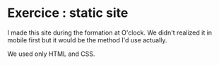 # Exercice : static site
I made this site during the formation at O'clock. We didn't realized it in mobile first but it would be the method I'd use actually.

We used only HTML and CSS.
